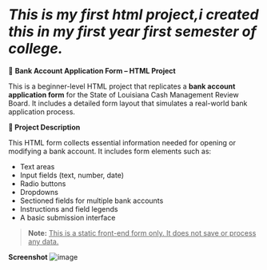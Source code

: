 <h1><i>This is my first html project,i created this in my first year first semester  of college.</i></h1>

 🏦 <b>Bank Account Application Form – HTML Project</b>

This is a beginner-level HTML project that replicates a **bank account application form** for the State of Louisiana Cash Management Review Board. It includes a detailed form layout that simulates a real-world bank application process.

 <b>📄 Project Description</b>

This HTML form collects essential information needed for opening or modifying a bank account. It includes form elements such as:

- Text areas
- Input fields (text, number, date)
- Radio buttons
- Dropdowns
- Sectioned fields for multiple bank accounts
- Instructions and field legends
- A basic submission interface

> **Note:** <u>This is a static front-end form only. It does not save or process any data.</u>

<b>Screenshot</b>
![image](https://github.com/user-attachments/assets/adf3a44b-5b01-4a4b-aefd-c72663d7e714)



